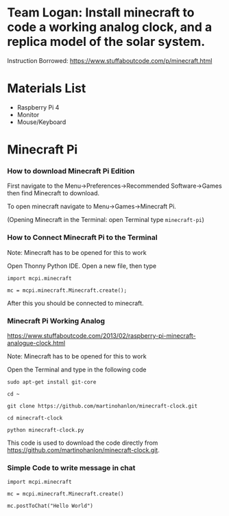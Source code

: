 # Team Logan: Install minecraft to code a working analog clock, and a replica model of the solar system.

Instruction Borrowed:
https://www.stuffaboutcode.com/p/minecraft.html

# Materials List
- Raspberry Pi 4 
- Monitor 
- Mouse/Keyboard
# Minecraft Pi

### How to download Minecraft Pi Edition 

First navigate to the Menu->Preferences->Recommended Software->Games then find Minecraft to download.

To open minecraft navigate to Menu->Games->Minecraft Pi.

(Opening Minecraft in the Terminal: open Terminal type `minecraft-pi`)

### How to Connect Minecraft Pi to the Terminal 

Note: Minecraft has to be opened for this to work

Open Thonny Python IDE. Open a new file, then type 

`import mcpi.minecraft`

`mc = mcpi.minecraft.Minecraft.create();`
 
 After this you should be connected to minecraft.
 
### Minecraft Pi Working Analog 

https://www.stuffaboutcode.com/2013/02/raspberry-pi-minecraft-analogue-clock.html

Note: Minecraft has to be opened for this to work

Open the Terminal and type in the following code 

`sudo apt-get install git-core`

`cd ~`

`git clone https://github.com/martinohanlon/minecraft-clock.git`

`cd minecraft-clock`

`python minecraft-clock.py`

This code is used to download the code directly from https://github.com/martinohanlon/minecraft-clock.git.

### Simple Code to write message in chat 

`import mcpi.minecraft`

 `mc = mcpi.minecraft.Minecraft.create()`
 
 `mc.postToChat("Hello World")`
